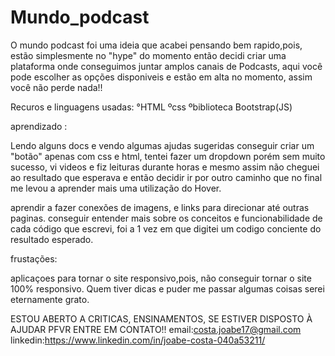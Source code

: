 # Mundo_podcast

O mundo podcast foi uma ideia que acabei pensando bem rapido,pois, estão simplesmente no "hype" do momento
então decidi criar uma plataforma onde conseguimos juntar amplos canais de Podcasts, aqui você pode escolher
as opções disponiveis e estão em alta no momento, assim você não perde nada!!

Recuros e linguagens usadas:
°HTML
ºcss
ºbiblioteca Bootstrap(JS)

aprendizado :

Lendo alguns docs e vendo algumas ajudas sugeridas conseguir criar um "botão" apenas com css e html, tentei fazer um dropdown porém
sem muito sucesso, vi videos e fiz leituras durante horas e mesmo assim não cheguei ao resultado que esperava e então decidir ir por outro caminho
que no final me levou a aprender mais uma utilização do Hover.

aprendir a fazer conexões de imagens, e links para direcionar até outras paginas.
conseguir entender mais sobre os conceitos e funcionabilidade de cada código que escrevi, foi a 1 vez em que digitei um codigo conciente do resultado esperado.

frustações:

aplicaçoes para tornar o site responsivo,pois, não conseguir tornar o site 100% responsivo. Quem tiver dicas e puder me passar algumas coisas serei
eternamente grato.

ESTOU ABERTO A CRITICAS, ENSINAMENTOS, SE ESTIVER DISPOSTO À AJUDAR PFVR ENTRE EM CONTATO!!
email:costa.joabe17@gmail.com
linkedin:https://www.linkedin.com/in/joabe-costa-040a53211/
